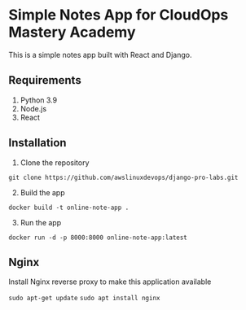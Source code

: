 # Simple Notes App for CloudOps Mastery Academy
This is a simple notes app built with React and Django.

## Requirements
1. Python 3.9
2. Node.js
3. React

## Installation
1. Clone the repository
```
git clone https://github.com/awslinuxdevops/django-pro-labs.git
```

2. Build the app
```
docker build -t online-note-app .
```

3. Run the app
```
docker run -d -p 8000:8000 online-note-app:latest
```

## Nginx

Install Nginx reverse proxy to make this application available

`sudo apt-get update`
`sudo apt install nginx`
